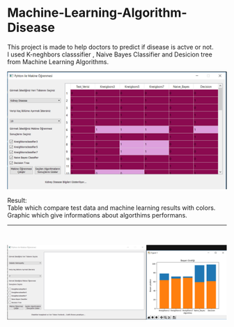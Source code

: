 # Machine-Learning-Algorithm-Disease

This project is made to help doctors to predict if disease is actve or not.<br>
I used K-neghbors classsifier , Naive Bayes Classifier and Desicion tree from Machine Learning Algorithms.



![Screenshot](images/veritabanı_gösterme7.PNG)

Result:<br>
Table which compare test data and machine learning results with colors.<br>
Graphic which give informations about algorthims performans.
<br><hr><br>

![Screenshot](images/Makineogrenmesi3.PNG)
